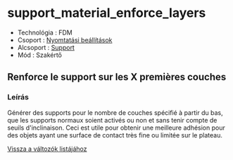 # support\_material\_enforce\_layers

* Technológia : FDM
* Csoport : [Nyomtatási beállítások](../../../konfig/print_settings)
* Alcsoport : [Support](../../beallitasok/print_settings.md#support) 
* Mód : Szakértő

## Renforce le support sur les X premières couches

### Leírás

Générer des supports pour le nombre de couches spécifié à partir du bas, que les supports normaux soient activés ou non et sans tenir compte de seuils d'inclinaison. Ceci est utile pour obtenir une meilleure adhésion pour des objets ayant une surface de contact très fine ou limitée sur le plateau.

[Vissza a változók listájához](../../variable_list)

